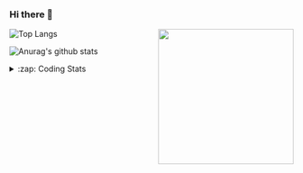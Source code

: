 ### Hi there 👋

<!--
**tao8687/tao8687** is a ✨ _special_ ✨ repository because its `README.md` (this file) appears on your GitHub profile.

Here are some ideas to get you started:

- 🔭 I’m currently working on ...
- 🌱 I’m currently learning ...
- 👯 I’m looking to collaborate on ...
- 🤔 I’m looking for help with ...
- 💬 Ask me about ...
- 📫 How to reach me: ...
- 😄 Pronouns: ...
- ⚡ Fun fact: ...
-->

<img align='right' src="https://media.giphy.com/media/M9gbBd9nbDrOTu1Mqx/giphy.gif" width="240">

  
![Top Langs](https://github-readme-stats.vercel.app/api/top-langs/?username=tao8687&layout=compact&title_color=23238E&text_color=A67D3D)

![Anurag's github stats](https://github-readme-stats.vercel.app/api?username=tao8687&show_icons=true&&text_color=A67D3D&title_color=23238E&show_icons=false&count_private=true&hide=stars)

<details>
  <summary>:zap: Coding Stats</summary>
  <br>
    
<!--START_SECTION:waka-->

```txt
From: 21 March 2024 - To: 28 March 2024

C++                6 hrs 29 mins   █████████▒░░░░░░░░░░░░░░░   37.85 %
Other              4 hrs 55 mins   ███████▒░░░░░░░░░░░░░░░░░   28.67 %
Python             1 hr 46 mins    ██▓░░░░░░░░░░░░░░░░░░░░░░   10.31 %
CMake              1 hr 36 mins    ██▒░░░░░░░░░░░░░░░░░░░░░░   09.35 %
Markdown           49 mins         █▒░░░░░░░░░░░░░░░░░░░░░░░   04.82 %
```

<!--END_SECTION:waka-->
</details>
